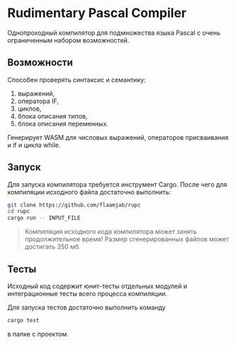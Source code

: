 # Rudimentary Pascal Compiler

Однопроходный компилятор для подмножества языка Pascal
с очень ограниченным набором возможностей.

## Возможности

Способен проверять синтаксис и семантику:
1. выражений,
2. оператора IF,
3. циклов,
4. блока описания типов,
5. блока описания переменных.

Генерирует WASM для числовых выражений,
операторов присваивания и if и цикла while.

## Запуск

Для запуска компилятора требуется инструмент Cargo.
После чего для компиляции исходного файла достаточно выполнить:
```sh
git clone https://github.com/flaamjab/rupc
cd rupc
cargo run -- INPUT_FILE
```

> Компиляция исходного кода компилятора может занять продолжительное время!
> Размер сгенерированных файлов может достигать 350 мб.

## Тесты

Исходный код содержит юнит-тесты отдельных модулей
и интеграционные тесты всего процесса компиляции.

Для запуска тестов достаточно выполнить команду

```sh
cargo test
```

в папке с проектом.

